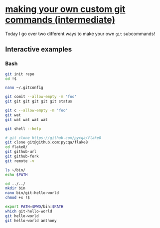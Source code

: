 # [making your own custom git commands (intermediate)](https://youtu.be/YwG8C0jPapE)

Today I go over two different ways to make your own `git` subcommands!

## Interactive examples

### Bash

```bash
git init repo
cd !$

nano ~/.gitconfig

git comit --allow-empty -m 'foo'
git git git git git git status

git c --allow-empty -m 'foo'
git wat
git wat wat wat wat

git shell --help

# git clone https://github.com/pycqa/flake8
git clone git@github.com:pycqa/flake8
cd flake8/
git github-url
git github-fork
git remote -v

ls ~/bin/
echo $PATH

cd ../../
mkdir bin
nano bin/git-hello-world
chmod +x !$

export PATH=$PWD/bin:$PATH
which git-hello-world
git hello-world
git hello-world anthony
```
